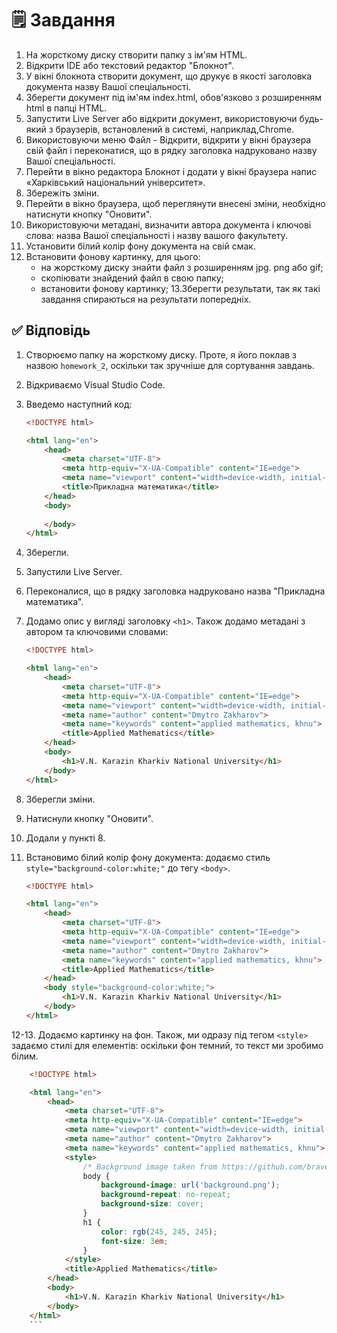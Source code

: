 # :spiral_notepad: Завдання

1. На жорсткому диску створити папку з ім'ям HTML.
2. Відкрити IDE або текстовий редактор "Блокнот".
3. У вікні блокнота створити документ, що друкує в якості заголовка документа
назву Вашої спеціальності.
4. Зберегти документ під ім'ям index.html, обов'язково з розширенням html в папці
HTML.
5. Запустити Live Server або відкрити документ, використовуючи будь-який з
браузерів, встановлений в системі, наприклад,Chrome.
6. Використовуючи меню Файл - Відкрити, відкрити у вікні браузера свій файл і
переконатися, що в рядку заголовка надруковано назву Вашої спеціальності.
7. Перейти в вікно редактора Блокнот і додати у вікні браузера напис
«Харківський національний університет».
8. Збережіть зміни.
9. Перейти в вікно браузера, щоб переглянути внесені зміни, необхідно натиснути
кнопку "Оновити".
10. Використовуючи метадані, визначити автора документа і ключові слова: назва
Вашої спеціальності і назву вашого факультету.
11. Установити бiлий колір фону документа на свій смак.
12. Встановити фонову картинку, для цього:
    - на жорсткому диску знайти файл з розширенням jpg. png або gif;
    - скопіювати знайдений файл в свою папку;
    - встановити фонову картинку;
13.Зберегти результати, так як такі завдання спираються на результати
попередніх.

## :white_check_mark: Відповідь

1. Створюємо папку на жорсткому диску. Проте, я його поклав з назвою `homework_2`, оскільки так зручніше для сортування завдань.
2. Відкриваємо Visual Studio Code.
3. Введемо наступний код:

    ```html
    <!DOCTYPE html>

    <html lang="en">
        <head>
            <meta charset="UTF-8">
            <meta http-equiv="X-UA-Compatible" content="IE=edge">
            <meta name="viewport" content="width=device-width, initial-scale=1.0">
            <title>Прикладна математика</title>
        </head>
        <body>
            
        </body>
    </html>
    ```

4. Зберегли.
5. Запустили Live Server.
6. Переконалися, що в рядку заголовка надруковано назва "Прикладна математика".
7. Додамо опис у вигляді заголовку `<h1>`. Також додамо метадані з автором та ключовими словами:

    ```html
    <!DOCTYPE html>

    <html lang="en">
        <head>
            <meta charset="UTF-8">
            <meta http-equiv="X-UA-Compatible" content="IE=edge">
            <meta name="viewport" content="width=device-width, initial-scale=1.0">
            <meta name="author" content="Dmytro Zakharov">
            <meta name="keywords" content="applied mathematics, khnu">
            <title>Applied Mathematics</title>
        </head>
        <body>
            <h1>V.N. Karazin Kharkiv National University</h1>
        </body>
    </html>
    ```

8. Зберегли зміни.
9. Натиснули кнопку "Оновити".
10. Додали у пункті 8.
11. Встановимо білий колір фону документа: додаємо стиль `style="background-color:white;"` до тегу `<body>`.

    ```html
    <!DOCTYPE html>

    <html lang="en">
        <head>
            <meta charset="UTF-8">
            <meta http-equiv="X-UA-Compatible" content="IE=edge">
            <meta name="viewport" content="width=device-width, initial-scale=1.0">
            <meta name="author" content="Dmytro Zakharov">
            <meta name="keywords" content="applied mathematics, khnu">
            <title>Applied Mathematics</title>
        </head>
        <body style="background-color:white;">
            <h1>V.N. Karazin Kharkiv National University</h1>
        </body>
    </html>
    ```

12-13. Додаємо картинку на фон. Також, ми одразу під тегом `<style>` задаємо стилі для елементів: оскільки фон темний, то текст ми зробимо білим.

```html
    <!DOCTYPE html>

    <html lang="en">
        <head>
            <meta charset="UTF-8">
            <meta http-equiv="X-UA-Compatible" content="IE=edge">
            <meta name="viewport" content="width=device-width, initial-scale=1.0">
            <meta name="author" content="Dmytro Zakharov">
            <meta name="keywords" content="applied mathematics, khnu">
            <style>
                /* Background image taken from https://github.com/brave/brave-browser/issues/8061 */
                body {
                    background-image: url('background.png');
                    background-repeat: no-repeat;
                    background-size: cover;
                }
                h1 {
                    color: rgb(245, 245, 245);
                    font-size: 3em;
                }
            </style>
            <title>Applied Mathematics</title>
        </head>
        <body>
            <h1>V.N. Karazin Kharkiv National University</h1>
        </body>
    </html>
    ```

